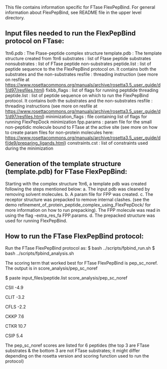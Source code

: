 This file contains information specific for FTase FlexPepBind. For general information about FlexPepBind, see README file in the upper level directory.

Input files needed to run the FlexPepBind protocol on FTase:
------------------------------------------------------------

1tn6.pdb      : The Ftase-peptide complex structure
template.pdb  : The template structure created from 1tn6
substrates    : list of Ftase peptide substrates
nonsubstrates : list of FTase peptide non-substrates
peptide.list  : list of peptide sequence to the the FlexPepBind protocol on. It contains both the substrates and the non-substrates
resfile       : threading instruction (see more on resfile at https://www.rosettacommons.org/manuals/archive/rosetta3.5_user_guide/d1/d97/resfiles.html)
fixbb_flags   : list of flags for running peptdide threading
peptide.list  : list of peptide sequence on which to run the FlexPepBind protocol. It contains both the substrates and the non-substrates
resfile       : threading instructions (see more on resfile at https://www.rosettacommons.org/manuals/archive/rosetta3.5_user_guide/d1/d97/resfiles.html)
minimization_flags : file containing list of flags for running FlexPepDock minimization
fpp.params    : param file for the small non-peptidic molecule bound to FTase at the active site (see more on how to create param files for non-protein molecules here: https://www.rosettacommons.org/manuals/archive/rosetta3.5_user_guide/df/de9/preparing_ligands.html)
constraints.cst : list of constraints used during the minimization


Generation of the template structure (template.pdb) for FTase FlexPepBind:
--------------------------------------------------------------------------
Starting with the complex structure 1tn6, a template pdb was created following the steps mentioned below:
a. The input pdb was cleaned by removing solvent molecules.
b. A param file for FPP was created.
c. The receptor structure was prepacked to remove internal clashes. (see the demo refinement_of_protein_peptide_complex_using_FlexPepDock/ for more information on how to run prepacking). The FPP molecule was read in using the flag -extra_res_fa FPP.params.
d. The prepacked structure was used for running FlexPepBind.


How to run the FTase FlexPepBind protocol:
------------------------------------------

Run the FTase FlexPepBind protocol as:
$ bash ../scripts/fpbind_run.sh
$ bash ../scripts/fpbind_analysis.sh

The scoring term that worked best for FTase FlexPepBind is pep_sc_noref. The output is in score_analysis/pep_sc_noref

$ paste input_files/peptide.list score_analysis/pep_sc_noref

CSII	-4.9

CLIT	-3.2

CFLS	-2.2

CKKP	 7.6

CTKR	10.7

CSIP	 5.4

The pep_sc_noref scores are listed for 6 peptides (the top 3 are FTase substrates & the bottom 3 are not FTase substrates; it might differ depending on the rosetta version and scoring function used to run the protocol)
